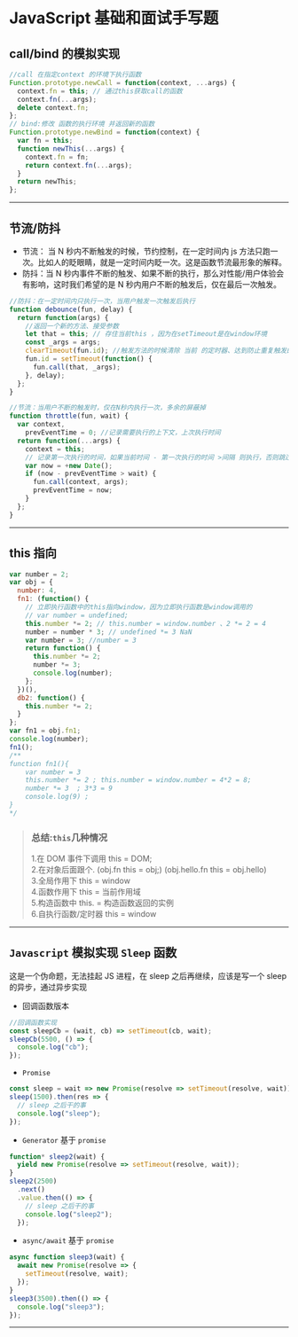 # JavaScript 基础和面试手写题

## call/bind 的模拟实现

```javascript
//call 在指定context 的环境下执行函数
Function.prototype.newCall = function(context, ...args) {
  context.fn = this; // 通过this获取call的函数
  context.fn(...args);
  delete context.fn;
};
// bind:修改 函数的执行环境 并返回新的函数
Function.prototype.newBind = function(context) {
  var fn = this;
  function newThis(...args) {
    context.fn = fn;
    return context.fn(...args);
  }
  return newThis;
};
```

---

## 节流/防抖

- 节流： 当 N 秒内不断触发的时候，节约控制，在一定时间内 js 方法只跑一次。比如人的眨眼睛，就是一定时间内眨一次。这是函数节流最形象的解释。
- 防抖：当 N 秒内事件不断的触发、如果不断的执行，那么对性能/用户体验会有影响，这时我们希望的是 N 秒内用户不断的触发后，仅在最后一次触发。

```javascript
//防抖：在一定时间内只执行一次，当用户触发一次触发后执行
function debounce(fun, delay) {
  return function(args) {
    //返回一个新的方法、接受参数
    let that = this; // 存住当前this ，因为在setTimeout是在window环境
    const _args = args;
    clearTimeout(fun.id); //触发方法的时候清除 当前 的定时器、达到防止重复触发的功能
    fun.id = setTimeout(function() {
      fun.call(that, _args);
    }, delay);
  };
}

//节流：当用户不断的触发时，仅在N秒内执行一次，多余的屏蔽掉
function throttle(fun, wait) {
  var context,
    prevEventTime = 0; //记录需要执行的上下文，上次执行时间
  return function(...args) {
    context = this;
    // 记录第一次执行的时间，如果当前时间 - 第一次执行的时间 >间隔 则执行，否则跳过
    var now = +new Date();
    if (now - prevEventTime > wait) {
      fun.call(context, args);
      prevEventTime = now;
    }
  };
}
```

---

## this 指向

```javascript
var number = 2;
var obj = {
  number: 4,
  fn1: (function() {
    // 立即执行函数中的this指向window，因为立即执行函数是window调用的
    // var number = undefined;
    this.number *= 2; // this.number = window.number 、2 *= 2 = 4
    number = number * 3; // undefined *= 3 NaN
    var number = 3; //number = 3
    return function() {
      this.number *= 2;
      number *= 3;
      console.log(number);
    };
  })(),
  db2: function() {
    this.number *= 2;
  }
};
var fn1 = obj.fn1;
console.log(number);
fn1();
/**
function fn1(){
    var number = 3
    this.number *= 2 ; this.number = window.number = 4*2 = 8;
    number *= 3  ; 3*3 = 9
    console.log(9) ;
}
*/
```

> ### 总结:`this`几种情况
>
> 1.在 DOM 事件下调用 this = DOM;  
> 2.在对象后面跟个. (obj.fn this = obj;)
> (obj.hello.fn this = obj.hello)  
> 3.全局作用下 this = window  
> 4.函数作用下 this = 当前作用域  
> 5.构造函数中 this. = 构造函数返回的实例  
> 6.自执行函数/定时器 this = window

---

## `Javascript` 模拟实现 `Sleep` 函数

这是一个伪命题，无法挂起 JS 进程，在 sleep 之后再继续，应该是写一个 sleep 的异步，通过异步实现

- 回调函数版本

```js
//回调函数实现
const sleepCb = (wait, cb) => setTimeout(cb, wait);
sleepCb(5500, () => {
  console.log("cb");
});
```

- `Promise`

```js
const sleep = wait => new Promise(resolve => setTimeout(resolve, wait));
sleep(1500).then(res => {
  // sleep 之后干的事
  console.log("sleep");
});
```

- `Generator` 基于 `promise`

```js
function* sleep2(wait) {
  yield new Promise(resolve => setTimeout(resolve, wait));
}
sleep2(2500)
  .next()
  .value.then(() => {
    // sleep 之后干的事
    console.log("sleep2");
  });
```

- `async/await` 基于 `promise`

```js
async function sleep3(wait) {
  await new Promise(resolve => {
    setTimeout(resolve, wait);
  });
}
sleep3(3500).then(() => {
  console.log("sleep3");
});
```
---